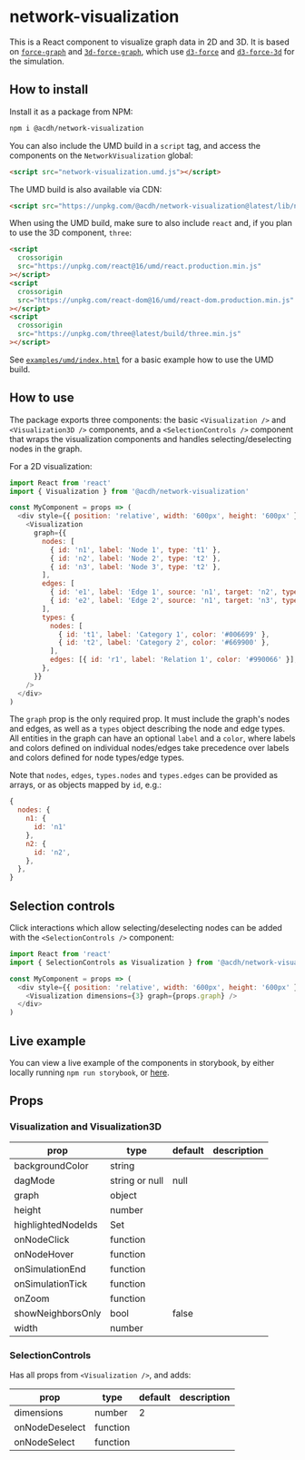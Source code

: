 # network-visualization

This is a React component to visualize graph data in 2D and 3D. It is based on
[`force-graph`](https://github.com/vasturiano/force-graph) and
[`3d-force-graph`](https://github.com/vasturiano/3d-force-graph), which use
[`d3-force`](https://github.com/d3/d3-force) and
[`d3-force-3d`](https://github.com/vasturiano/d3-force-3d) for the simulation.

## How to install

Install it as a package from NPM:

```sh
npm i @acdh/network-visualization
```

You can also include the UMD build in a `script` tag, and access the components
on the `NetworkVisualization` global:

```html
<script src="network-visualization.umd.js"></script>
```

The UMD build is also available via CDN:

```html
<script src="https://unpkg.com/@acdh/network-visualization@latest/lib/network-visualization.umd.js"></script>
```

When using the UMD build, make sure to also include `react` and, if you plan to
use the 3D component, `three`:

```html
<script
  crossorigin
  src="https://unpkg.com/react@16/umd/react.production.min.js"
></script>
<script
  crossorigin
  src="https://unpkg.com/react-dom@16/umd/react-dom.production.min.js"
></script>
<script
  crossorigin
  src="https://unpkg.com/three@latest/build/three.min.js"
></script>
```

See [`examples/umd/index.html`](examples/umd/index.html) for a basic example how
to use the UMD build.

## How to use

The package exports three components: the basic `<Visualization />` and
`<Visualization3D />` components, and a `<SelectionControls />` component that
wraps the visualization components and handles selecting/deselecting nodes in
the graph.

For a 2D visualization:

```js
import React from 'react'
import { Visualization } from '@acdh/network-visualization'

const MyComponent = props => (
  <div style={{ position: 'relative', width: '600px', height: '600px' }}>
    <Visualization
      graph={{
        nodes: [
          { id: 'n1', label: 'Node 1', type: 't1' },
          { id: 'n2', label: 'Node 2', type: 't2' },
          { id: 'n3', label: 'Node 3', type: 't2' },
        ],
        edges: [
          { id: 'e1', label: 'Edge 1', source: 'n1', target: 'n2', type: 'r1' },
          { id: 'e2', label: 'Edge 2', source: 'n1', target: 'n3', type: 'r1' },
        ],
        types: {
          nodes: [
            { id: 't1', label: 'Category 1', color: '#006699' },
            { id: 't2', label: 'Category 2', color: '#669900' },
          ],
          edges: [{ id: 'r1', label: 'Relation 1', color: '#990066' }],
        },
      }}
    />
  </div>
)
```

The `graph` prop is the only required prop. It must include the graph's nodes
and edges, as well as a `types` object describing the node and edge types. All
entities in the graph can have an optional `label` and a `color`, where labels
and colors defined on individual nodes/edges take precedence over labels and
colors defined for node types/edge types.

Note that `nodes`, `edges`, `types.nodes` and `types.edges` can be provided as
arrays, or as objects mapped by `id`, e.g.:

```js
{
  nodes: {
    n1: {
      id: 'n1'
    },
    n2: {
      id: 'n2',
    },
  },
}
```

## Selection controls

Click interactions which allow selecting/deselecting nodes can be added with the
`<SelectionControls />` component:

```js
import React from 'react'
import { SelectionControls as Visualization } from '@acdh/network-visualization'

const MyComponent = props => (
  <div style={{ position: 'relative', width: '600px', height: '600px' }}>
    <Visualization dimensions={3} graph={props.graph} />
  </div>
)
```

## Live example

You can view a live example of the components in storybook, by either locally
running `npm run storybook`, or
[here](https://acdh-network-visualization.netlify.com).

## Props

### Visualization and Visualization3D

| prop               | type           | default | description |
| ------------------ | -------------- | ------- | ----------- |
| backgroundColor    | string         |         |             |
| dagMode            | string or null | null    |             |
| graph              | object         |         |             |
| height             | number         |         |             |
| highlightedNodeIds | Set<string>    |         |             |
| onNodeClick        | function       |         |             |
| onNodeHover        | function       |         |             |
| onSimulationEnd    | function       |         |             |
| onSimulationTick   | function       |         |             |
| onZoom             | function       |         |             |
| showNeighborsOnly  | bool           | false   |             |
| width              | number         |         |             |

### SelectionControls

Has all props from `<Visualization />`, and adds:

| prop           | type     | default | description |
| -------------- | -------- | ------- | ----------- |
| dimensions     | number   | 2       |             |
| onNodeDeselect | function |         |             |
| onNodeSelect   | function |         |             |
